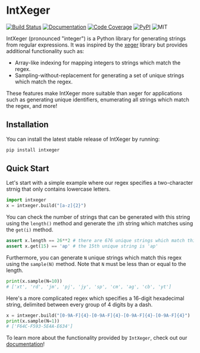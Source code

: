 # IntXeger

[![Build Status](https://img.shields.io/github/workflow/status/k15z/IntXeger/Build%20Main?style=flat-square)](https://github.com/k15z/IntXeger/actions)
[![Documentation](https://img.shields.io/github/workflow/status/k15z/IntXeger/Documentation?label=docs&style=flat-square)](https://k15z.github.io/IntXeger)
[![Code Coverage](https://img.shields.io/codecov/c/github/k15z/IntXeger?style=flat-square)](https://codecov.io/gh/k15z/IntXeger)
[![PyPI](https://img.shields.io/pypi/pyversions/intxeger?style=flat-square)](https://pypi.org/project/intxeger/)
![MIT](https://img.shields.io/github/license/k15z/IntXeger?style=flat-square)

IntXeger (pronounced "integer") is a Python library for generating strings from regular
expressions. It was inspired by the [xeger](https://github.com/crdoconnor/xeger) library but 
provides additional functionality such as:

* Array-like indexing for mapping integers to strings which match the regex.
* Sampling-without-replacement for generating a set of unique strings which match the regex.

These features make IntXeger more suitable than xeger for applications such as generating 
unique identifiers, enumerating all strings which match the regex, and more!

## Installation
You can install the latest stable release of IntXeger by running:

```bash
pip install intxeger
```

## Quick Start

Let's start with a simple example where our regex specifies a two-character strnig
that only contains lowercase letters.

```python
import intxeger
x = intxeger.build("[a-z]{2}")
```

You can check the number of strings that can be generated with this string using 
the `length()` method and generate the `i`th string which matches using the `get(i)`
method.

```python
assert x.length == 26**2 # there are 676 unique strings which match this regex
assert x.get(15) == 'ap' # the 15th unique string is 'ap'
```

Furthermore, you can generate `N` unique strings which match this regex using the
`sample(N)` method. Note that `N` must be less than or equal to the length.

```python
print(x.sample(N=10))
# ['xt', 'rd', 'jm', 'pj', 'jy', 'sp', 'cm', 'ag', 'cb', 'yt']
```

Here's a more complicated regex which specifies a 16-digit hexadecimal string, 
delimited between every group of 4 digits by a dash.

```python
x = intxeger.build("[0-9A-F]{4}-[0-9A-F]{4}-[0-9A-F]{4}-[0-9A-F]{4}")
print(x.sample(N=1))
# ['F64C-F593-5E4A-E634']
```

To learn more about the functionality provided by `IntXeger`, check out our 
[documentation](https://k15z.github.io/IntXeger)!

